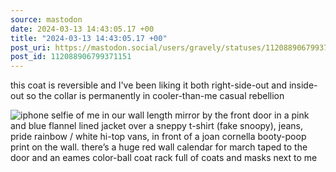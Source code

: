 ```yaml
---
source: mastodon
date: 2024-03-13 14:43:05.17 +00
title: "2024-03-13 14:43:05.17 +00"
post_uri: https://mastodon.social/users/gravely/statuses/112088906799371151
post_id: 112088906799371151
---
```

this coat is reversible and I've been liking it both right-side-out and inside-out so the collar is permanently in cooler-than-me casual rebellion


![iphone selfie of me in our wall length mirror by the front door in a pink and blue flannel lined jacket over a sneppy t-shirt (fake snoopy), jeans, pride rainbow / white hi-top vans, in front of a joan cornella booty-poop print on the wall. there’s a huge red wall calendar for march taped to the door and an eames color-ball coat rack full of coats and masks next to me](/images/112088906492024866.jpeg)

